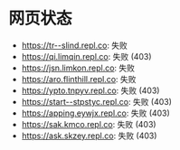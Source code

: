 # 网页状态
- https://tr--slind.repl.co: 失败
- https://qi.limqin.repl.co: 失败 (403)
- https://jsn.limkon.repl.co: 失败
- https://aro.flinthill.repl.co: 失败
- https://ypto.tnpyv.repl.co: 失败 (403)
- https://start--stpstyc.repl.co: 失败 (403)
- https://apping.eywjx.repl.co: 失败 (403)
- https://sak.kmco.repl.co: 失败 (403)
- https://ask.skzey.repl.co: 失败 (403)
